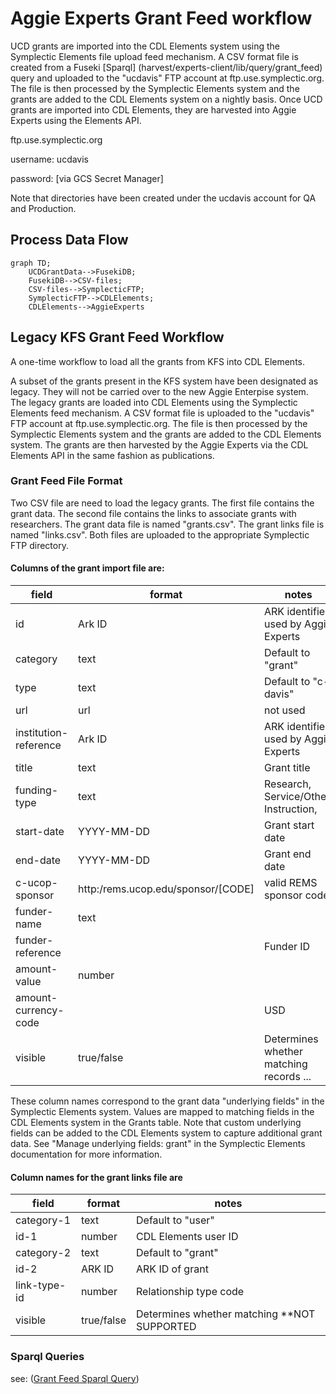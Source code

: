 # Aggie Experts Grant Feed workflow

UCD grants are imported into the CDL Elements system using the Symplectic Elements file upload feed mechanism.
A CSV format file is created from a Fuseki [Sparql] (harvest/experts-client/lib/query/grant_feed) query and uploaded to the "ucdavis" FTP account at ftp.use.symplectic.org. The file is
then processed by the Symplectic Elements system and the grants are added to the CDL Elements system on a nightly basis. Once UCD grants are imported into CDL Elements, they are harvested into Aggie Experts using the Elements API.  

ftp.use.symplectic.org 

username: ucdavis

password: [via GCS Secret Manager]

Note that directories have been created under the ucdavis account for QA and Production.

## Process Data Flow
```mermaid
graph TD;
    UCDGrantData-->FusekiDB;
    FusekiDB-->CSV-files; 
    CSV-files-->SymplecticFTP;
    SymplecticFTP-->CDLElements;
    CDLElements-->AggieExperts
```

## Legacy KFS Grant Feed Workflow

A one-time workflow to load all the grants from KFS into CDL Elements.

A subset of the grants present in the KFS system have been designated as legacy.
They will not be carried over to the new Aggie Enterpise system. The legacy grants are loaded into CDL Elements using the Symplectic Elements feed mechanism.
A CSV format file is uploaded to the "ucdavis" FTP account at ftp.use.symplectic.org. The file is
then processed by the Symplectic Elements system and the grants are added to the CDL Elements system.
The grants are then harvested by the Aggie Experts via the CDL Elements API in the same fashion as publications.

### Grant Feed File Format
Two CSV file are need to load the legacy grants. The first file contains the grant data. The second file contains the links to associate grants with researchers.
The grant data file is named "grants.csv". The grant links file is named "links.csv". Both files are uploaded to the appropriate Symplectic FTP directory.

#### Columns of the grant import file are:

|field|format|notes|
|-----|------|-----|
|id|Ark ID|ARK identifier used by Aggie Experts|
|category|text|Default to "grant"|
|type|text|Default to "c-davis"|
|url|url|not used|
|institution-reference|Ark ID|ARK identifier used by Aggie Experts|
|title|text| Grant title|
|funding-type|text| Research, Service/Other, Instruction,   |
|start-date|YYYY-MM-DD|Grant start date|
|end-date| YYYY-MM-DD|Grant end date|
|c-ucop-sponsor|http:/rems.ucop.edu/sponsor/[CODE]|valid REMS sponsor code|
|funder-name|text||
|funder-reference||Funder ID|
|amount-value|number||
|amount-currency-code||USD|
|visible|true/false|Determines whether matching records ... |

These column names correspond to the grant data "underlying fields" in the Symplectic Elements system.
Values are mapped to matching fields in the CDL Elements system in the Grants table.
Note that custom underlying fields can be added to the CDL Elements system to capture additional grant data.
See "Manage underlying fields: grant" in the Symplectic Elements documentation for more information.

#### Column names for the grant links file are

|field|format|notes|
|-----|------|-----|
|category-1|text|Default to "user"|
|id-1|number|CDL Elements user ID|
|category-2|text|Default to "grant"|
|id-2|ARK ID|ARK ID of grant|
|link-type-id|number|Relationship type code|
|visible|true/false|Determines whether matching  **NOT SUPPORTED |

### Sparql Queries  
see: ([Grant Feed Sparql Query](../harvest/experts-client/lib/query/grant_feed/grants_feed.rq))


